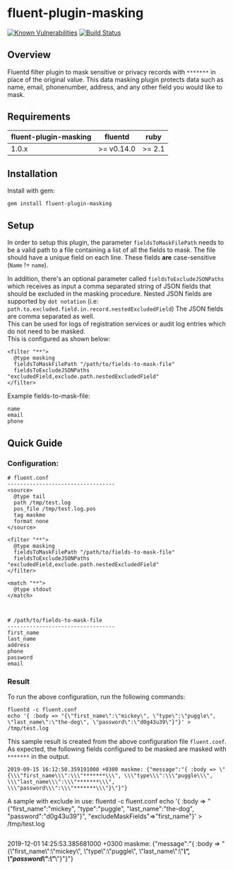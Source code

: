 # fluent-plugin-masking

[![Known Vulnerabilities](https://snyk.io//test/github/PayU/fluent-plugin-masking/badge.svg?targetFile=Gemfile.lock)](https://snyk.io//test/github/PayU/fluent-plugin-masking?targetFile=Gemfile.lock) [![Build Status](https://travis-ci.com/PayU/fluent-plugin-masking.svg?branch=master)](https://travis-ci.com/PayU/fluent-plugin-masking)

## Overview
Fluentd filter plugin to mask sensitive or privacy records with `*******` in place of the original value. This data masking plugin protects data such as name, email, phonenumber, address, and any other field you would like to mask.

## Requirements
| fluent-plugin-masking    | fluentd    | ruby   |
| ---------------------    | ---------- | ------ |
| 1.0.x                    | 	>= v0.14.0 | >= 2.1 |


## Installation
Install with gem:

`gem install fluent-plugin-masking`

## Setup
In order to setup this plugin, the parameter `fieldsToMaskFilePath` needs to be a valid path to a file containing a list of all the fields to mask. The file should have a unique field on each line. These fields **are** case-sensitive (`Name` != `name`).

In addition, there's an optional parameter called `fieldsToExcludeJSONPaths` which receives as input a comma separated string of JSON fields that should be excluded in the masking procedure. Nested JSON fields are supported by `dot notation` (i.e: `path.to.excluded.field.in.record.nestedExcludedField`)
The JSON fields are comma separated as well.  
This can be used for logs of registration services or audit log entries which do not need to be masked.  
This is configured as shown below:
```
<filter "**">
  @type masking
  fieldsToMaskFilePath "/path/to/fields-to-mask-file"
  fieldsToExcludeJSONPaths "excludedField,exclude.path.nestedExcludedField"
</filter>
```

Example fields-to-mask-file:
```
name
email
phone
```


## Quick Guide

### Configuration:
```
# fluent.conf
----------------------------------
<source>
  @type tail
  path /tmp/test.log
  pos_file /tmp/test.log.pos
  tag maskme
  format none
</source>

<filter "**">
  @type masking
  fieldsToMaskFilePath "/path/to/fields-to-mask-file"
  fieldsToExcludeJSONPaths "excludedField,exclude.path.nestedExcludedField"
</filter>

<match "**">
  @type stdout
</match>



# /path/to/fields-to-mask-file
----------------------------------
first_name
last_name
address
phone
password
email
```

### Result

To run the above configuration, run the following commands:
```
fluentd -c fluent.conf
echo '{ :body => "{\"first_name\":\"mickey\", \"type\":\"puggle\", \"last_name\":\"the-dog\", \"password\":\"d0g43u39\"}"}' > /tmp/test.log
```

This sample result is created from the above configuration file `fluent.conf`. As expected, the following fields configured to be masked are masked with `*******` in the output.

```
2019-09-15 16:12:50.359191000 +0300 maskme: {"message":"{ :body => \"{\\\"first_name\\\":\\\"*******\\\", \\\"type\\\":\\\"puggle\\\", \\\"last_name\\\":\\\"*******\\\", \\\"password\\\":\\\"*******\\\"}\"}"}
```

A sample with exclude in use:
fluentd -c fluent.conf
echo '{ :body => "{\"first_name\":\"mickey\", \"type\":\"puggle\", \"last_name\":\"the-dog\", \"password\":\"d0g43u39\"}", "excludeMaskFields"=>"first_name"}' > /tmp/test.log
```

```
2019-12-01 14:25:53.385681000 +0300 maskme: {"message":"{ :body => \"{\\\"first_name\\\":\\\"mickey\\\", \\\"type\\\":\\\"puggle\\\", \\\"last_name\\\":\\\"*******\\\", \\\"password\\\":\\\"*******\\\"}\"}"}
```
